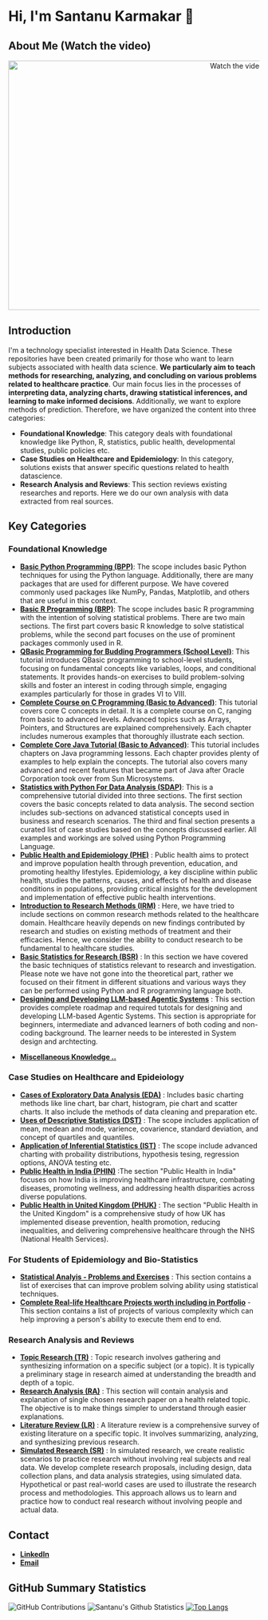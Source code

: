 # Hi, I'm Santanu Karmakar 👋

## About Me (Watch the video) 
 <p align="center">
  <a href="https://www.youtube.com/watch?v=FvoeaVcs6fE" target="_blank">
    <img src="https://img.youtube.com/vi/FvoeaVcs6fE/hqdefault.jpg" alt="Watch the video" width="900" height="500">
  </a>
</p>

## Introduction 
I'm a technology specialist interested in Health Data Science. These repositories have been created primarily for those who want to learn subjects associated with health data science. **We particularly aim to teach methods for researching, analyzing, and concluding on various problems related to healthcare practice**. Our main focus lies in the processes of **interpreting data, analyzing charts, drawing statistical inferences, and learning to make informed decisions**. Additionally, we want to explore methods of prediction. Therefore, we have organized the content into three categories:

- **Foundational Knowledge**: This category deals with foundational knowledge like Python, R, statistics, public health, developmental studies, public policies etc.
- **Case Studies on Healthcare and Epidemiology**: In this category, solutions exists that answer specific questions related to health datascience.
- **Research Analysis and Reviews**: This section reviews existing researches and reports. Here we do our own analysis with data extracted from real sources.


## Key Categories
<!--
<p align="right">
  <a href="https://www.youtube.com/watch?v=9jBWk1SDq9g" target="_blank">
    <img src="https://img.shields.io/badge/take_a_tour-watch_a_video-blue" alt="Watch Video">
  </a>
</p>
-->

### Foundational Knowledge

- [**Basic Python Programming (BPP)**](https://github.com/fromsantanu/BPP-Main/blob/main/README.md):  The scope includes basic Python techniques for using the Python language. Additionally, there are many packages that are used for different purpose. We have covered commonly used packages like NumPy, Pandas, Matplotlib, and others that are useful in this context.
- [**Basic R Programming (BRP)**](https://github.com/fromsantanu/BRP-Main/blob/main/README.md):  The scope includes basic R programming with the intention of solving statistical problems. There are two main sections. The first part covers basic R knowledge to solve statistical problems, while the second part focuses on the use of prominent packages commonly used in R.
- [**QBasic Programming for Budding Programmers (School Level)**](https://github.com/fromsantanu/QBasic-Programming/blob/main/README.md): This tutorial introduces QBasic programming to school-level students, focusing on fundamental concepts like variables, loops, and conditional statements. It provides hands-on exercises to build problem-solving skills and foster an interest in coding through simple, engaging examples particularly for those in grades VI to VIII.
- [**Complete Course on C Programming (Basic to Advanced)**](https://github.com/fromsantanu/C-Language/blob/main/README.md): This tutorial covers core C concepts in detail. It is a complete course on C, ranging from basic to advanced levels. Advanced topics such as Arrays, Pointers, and Structures are explained comprehensively. Each chapter includes numerous examples that thoroughly illustrate each section.
- [**Complete Core Java Tutorial (Basic to Advanced)**](https://github.com/fromsantanu/Java-Language/blob/main/README.md): This tutorial includes chapters on Java programming lessons. Each chapter provides plenty of examples to help explain the concepts. The tutorial also covers many advanced and recent features that became part of Java after Oracle Corporation took over from Sun Microsystems.
- [**Statistics with Python For Data Analysis (SDAP)**](https://github.com/fromsantanu/sdap-main/blob/main/README.md): This is a comprehensive tutorial divided into three sections. The first section covers the basic concepts related to data analysis. The second section includes sub-sections on advanced statistical concepts used in business and research scenarios. The third and final section presents a curated list of case studies based on the concepts discussed earlier. All examples and workings are solved using Python Programming Language.
- [**Public Health and Epidemiology (PHE)**](https://github.com/fromsantanu/PHE-Main/blob/main/README.md) : Public health aims to protect and improve population health through prevention, education, and promoting healthy lifestyles. Epidemiology, a key discipline within public health, studies the patterns, causes, and effects of health and disease conditions in populations, providing critical insights for the development and implementation of effective public health interventions.
- [**Introduction to Research Methods (IRM)**](https://github.com/fromsantanu/IRM-Main/blob/main/README.md) : Here, we have tried to include sections on common research methods related to the healthcare domain. Healthcare heavily depends on new findings contributed by research and studies on existing methods of treatment and their efficacies. Hence, we consider the ability to conduct research to be fundamental to healthcare studies.
- [**Basic Statistics for Research (BSR)**](https://github.com/fromsantanu/BSR-Main/blob/main/README.md) : In this section we have covered the basic techniques of statistics relevant to research and investigation. Please note we have not gone into the theoretical part, rather we focused on their fitment in different situations and various ways they can be performed using Python and R programming language both.
- [**Designing and Developing LLM-based Agentic Systems**](https://github.com/fromsantanu/LLM-Based-Agentic-Systems/blob/main/README.md) : This section provides complete roadmap and required tutotals for designing and developing LLM-based Agentic Systems. This section is appropriate for beginners, intermediate and advanced learners of both coding and non-coding background. The learner needs to be interested in System design and archtecting.

<!--
- [**Basic ReactJS Foundation Tutorial**](https://github.com/fromsantanu/React-Tutorial/blob/main/README.md) : This tutorial provides a comprehensive introduction to ReactJS, covering core concepts like components, state, props, and JSX. It also delves into building dynamic user interfaces, handling events, and integrating routing and state management for modern web applications.
- [**MySQL with XAMPP - Tutorial**](https://github.com/fromsantanu/MySQL-Tutorial/blob/main/README.md): This tutorial covers the fundamentals of SQL using MySQL with XAMPP, guiding learners through database creation, querying, and management. It also explores advanced concepts like joins, stored procedures, and performance optimization, with real-world applications and deployment strategies.
- [**Developing Applications with ChatGPT**](https://github.com/fromsantanu/ChatGPTDev-Tutorial/blob/main/README.md): In this tutorial, we teach how one should approach develping software projects with ChatGPT. THe projects uses Web features and Databases. The technology discussed here involves React Jas for front end development and Python Flask and MySql for backend processes.
-->

- [**Miscellaneous Knowledge ..**](https://github.com/fromsantanu/More-Main/blob/main/README.md)

### Case Studies on Healthcare and Epideiology
- [**Cases of Exploratory Data Analysis (EDA)**](https://github.com/fromsantanu/EDA-Main/blob/main/README.md) : Includes basic charting methods like line chart, bar chart, histogram, pie chart and scatter charts. It also include the methods of data cleaning and preparation etc.
- [**Uses of Descriptive Statistics (DST)**](https://github.com/fromsantanu/DST-Main/blob/main/README.md) : The scope includes application of mean, medean and mode, varience, covarience, standard deviation, and concept of quartiles and quantiles.
- [**Application of Inferential Statistics (IST)**](https://github.com/fromsantanu/IST-Main/blob/main/README.md) : The scope include advanced charting with probaility distributions, hypothesis tesing, regression options, ANOVA testing etc.
- [**Public Health in India (PHIN)**](https://github.com/fromsantanu/PHI-Main/blob/main/README.md) :The section "Public Health in India" focuses on how India is improving healthcare infrastructure, combating diseases, promoting wellness, and addressing health disparities across diverse populations.
- [**Public Health in United Kingdom (PHUK)**](https://github.com/fromsantanu/PHUK-Main/blob/main/README.md) : The section "Public Health in the United Kingdom" is a comprehensive study of how UK has implemented disease prevention, health promotion, reducing inequalities, and delivering comprehensive healthcare through the NHS (National Health Services).
<!--

- [Infectious Disease Modeling (IDM) (Comming soon) (Currently disabled)](#) : It will include python scripts for different disease tracking models like SIR, SIER, SIS etc. with examples of disease like Covid, Dengue, TB etc.
- [Non-infectious Disease Modeling (NIDM) (Currently disabled)](#) : Develop Agent-Based Models to understand the spread of diseases in a population by simulating the interactions of individuals.
- [Bio-Statistical Analysis (BSA) (Currently disabled)](#) : Implementing Time-Series Analysis, Clinical Trial Data Analysis, Survival Analysis, Causal Analysis etc using Python and R.
- [Machine Learning and Neural Network (MLNN) (Currently disabled)](#) : Implementing machine learning and neural network to analyze and predict different situations related to health and disease.
- [Data engineering (DEM) (Currently disabled)](#) : These will be a collection of python and SQL scripts extraction, scrapping, cleaning, transfomation and validation of data.
-->

### **For Students of Epidemiology and Bio-Statistics**
- [**Statistical Analyis - Problems and Exercises**](https://github.com/fromsantanu/DataAnalytics/blob/main/StatAnalytics.md) : This section contains a list of exercises that can improve problem solving ability using statistical techniques.
- [**Complete Real-life Healthcare Projects worth including in Portfolio**](https://github.com/fromsantanu/DataAnalytics/blob/main/README.md) - This section contains a list of projects of various complexity which can help improving a person's ability to execute them end to end.

### Research Analysis and Reviews

- [**Topic Research (TR)**](https://github.com/fromsantanu/TR-Main/blob/main/README.md) : Topic research involves gathering and synthesizing information on a specific subject (or a topic). It is typically a preliminary stage in research aimed at understanding the breadth and depth of a topic.
- [**Research Analysis (RA)**](https://github.com/fromsantanu/RA-Main/blob/main/README.md) : This section will contain analysis and explanation of single chosen research paper on a health related topic. The objective is to make things simpler to understand through easier explanations.
- [**Literature Review (LR)**](https://github.com/fromsantanu/LR-Main/blob/main/README.md) : A literature review is a comprehensive survey of existing literature on a specific topic. It involves summarizing, analyzing, and synthesizing previous research.
- [**Simulated Research (SR)**](https://github.com/fromsantanu/SR-Main/blob/main/README.md) : In simulated research, we create realistic scenarios to practice research without involving real subjects and real data. We develop complete research proposals, including design, data collection plans, and data analysis strategies, using simulated data. Hypothetical or past real-world cases are used to illustrate the research process and methodologies. This approach allows us to learn and practice how to conduct real research without involving people and actual data.

## Contact
- [**LinkedIn**](https://www.linkedin.com/in/santanukarmakar/)
- [**Email**](mailto:fromsantanu@gmailcom)

## GitHub Summary Statistics
![GitHub Contributions](https://github-profile-summary-cards.vercel.app/api/cards/profile-details?username=fromsantanu&theme=vue)
![Santanu's Github Statistics](https://github-readme-stats.vercel.app/api?username=fromsantanu&show_icons=true&theme=radical)
[![Top Langs](https://github-readme-stats.vercel.app/api/top-langs/?username=fromsantanu&layout=compact)](https://github.com/fromsantanu/github-readme-stats)

